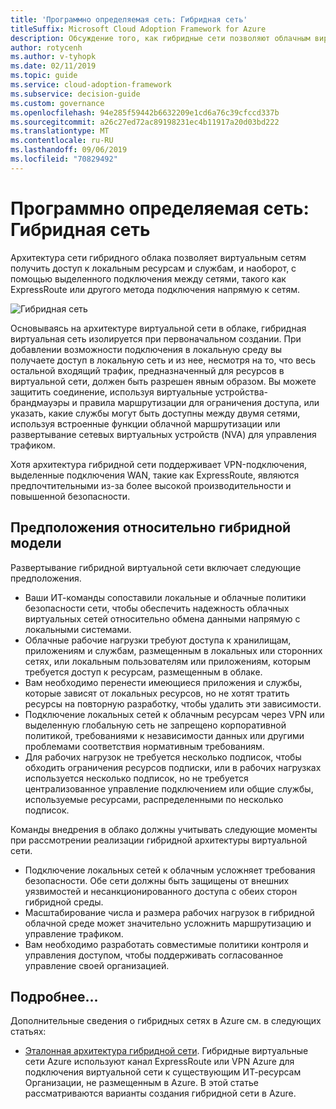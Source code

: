 ```yaml
---
title: 'Программно определяемая сеть: Гибридная сеть'
titleSuffix: Microsoft Cloud Adoption Framework for Azure
description: Обсуждение того, как гибридные сети позволяют облачным виртуальным сетям подключаться к локальным ресурсам.
author: rotycenh
ms.author: v-tyhopk
ms.date: 02/11/2019
ms.topic: guide
ms.service: cloud-adoption-framework
ms.subservice: decision-guide
ms.custom: governance
ms.openlocfilehash: 94e285f59442b6632209e1cd6a76c39cfccd337b
ms.sourcegitcommit: a26c27ed72ac89198231ec4b11917a20d03bd222
ms.translationtype: MT
ms.contentlocale: ru-RU
ms.lasthandoff: 09/06/2019
ms.locfileid: "70829492"
---
```

# <a name="software-defined-networking-hybrid-network"></a>Программно определяемая сеть: Гибридная сеть

Архитектура сети гибридного облака позволяет виртуальным сетям получить доступ к локальным ресурсам и службам, и наоборот, с помощью выделенного подключения между сетями, такого как ExpressRoute или другого метода подключения напрямую к сетям.

![Гибридная сеть](https://docs.microsoft.com/azure/architecture/reference-architectures/hybrid-networking/images/expressroute.png)

Основываясь на архитектуре виртуальной сети в облаке, гибридная виртуальная сеть изолируется при первоначальном создании. При добавлении возможности подключения в локальную среду вы получаете доступ в локальную сеть и из нее, несмотря на то, что весь остальной входящий трафик, предназначенный для ресурсов в виртуальной сети, должен быть разрешен явным образом. Вы можете защитить соединение, используя виртуальные устройства-брандмауэры и правила маршрутизации для ограничения доступа, или указать, какие службы могут быть доступны между двумя сетями, используя встроенные функции облачной маршрутизации или развертывание сетевых виртуальных устройств (NVA) для управления трафиком.

Хотя архитектура гибридной сети поддерживает VPN-подключения, выделенные подключения WAN, такие как ExpressRoute, являются предпочтительными из-за более высокой производительности и повышенной безопасности.

## <a name="hybrid-assumptions"></a>Предположения относительно гибридной модели

Развертывание гибридной виртуальной сети включает следующие предположения.

- Ваши ИТ-команды сопоставили локальные и облачные политики безопасности сети, чтобы обеспечить надежность облачных виртуальных сетей относительно обмена данными напрямую с локальными системами.
- Облачные рабочие нагрузки требуют доступа к хранилищам, приложениям и службам, размещенным в локальных или сторонних сетях, или локальным пользователям или приложениям, которым требуется доступ к ресурсам, размещенным в облаке.
- Вам необходимо перенести имеющиеся приложения и службы, которые зависят от локальных ресурсов, но не хотят тратить ресурсы на повторную разработку, чтобы удалить эти зависимости.
- Подключение локальных сетей к облачным ресурсам через VPN или выделенную глобальную сеть не запрещено корпоративной политикой, требованиями к независимости данных или другими проблемами соответствия нормативным требованиям.
- Для рабочих нагрузок не требуется несколько подписок, чтобы обходить ограничения ресурсов подписки, или в рабочих нагрузках используется несколько подписок, но не требуется централизованное управление подключением или общие службы, используемые ресурсами, распределенными по несколько подписок.

Команды внедрения в облако должны учитывать следующие моменты при рассмотрении реализации гибридной архитектуры виртуальной сети.

- Подключение локальных сетей к облачным усложняет требования безопасности. Обе сети должны быть защищены от внешних уязвимостей и несанкционированного доступа с обеих сторон гибридной среды.
- Масштабирование числа и размера рабочих нагрузок в гибридной облачной среде может значительно усложнить маршрутизацию и управление трафиком.
- Вам необходимо разработать совместимые политики контроля и управления доступом, чтобы поддерживать согласованное управление своей организацией.

## <a name="learn-more"></a>Подробнее...

Дополнительные сведения о гибридных сетях в Azure см. в следующих статьях:

- [Эталонная архитектура гибридной сети](https://docs.microsoft.com/azure/architecture/reference-architectures/hybrid-networking/expressroute). Гибридные виртуальные сети Azure используют канал ExpressRoute или VPN Azure для подключения виртуальной сети к существующим ИТ-ресурсам Организации, не размещенным в Azure. В этой статье рассматриваются варианты создания гибридной сети в Azure.

